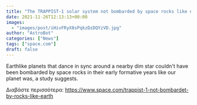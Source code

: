```yaml
---
title: "The TRAPPIST-1 solar system not bombarded by space rocks like early Earth, study suggests"
date: 2021-11-26T12:13:13+00:00
images:
  - "images/post/iHivFRyX8sPqkzDzDQYzVD.jpg"
author: "AstroBot"
categories: ["News"]
tags: ["space.com"]
draft: false
---
```


Earthlike planets that dance in sync around a nearby dim star couldn't have been bombarded by space rocks in their early formative years like our planet was, a study suggests. 

Διαβάστε περισσότερα: https://www.space.com/trappist-1-not-bombardet-by-rocks-like-earth
